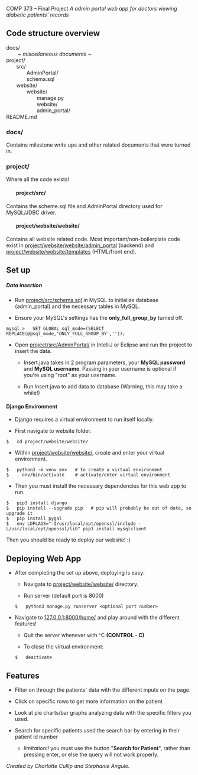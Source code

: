 ﻿COMP 373 – Final Project
*A admin portal web app for doctors viewing diabetic patients' records*

## Code structure overview
docs/ <br>
&nbsp;&nbsp;&nbsp;&nbsp;&nbsp;&nbsp;&nbsp; ~ *miscellaneous documents* ~<br>
project/ <br>
&nbsp;&nbsp;&nbsp;&nbsp;&nbsp;&nbsp;&nbsp;src/<br>
&nbsp;&nbsp;&nbsp;&nbsp;&nbsp;&nbsp;&nbsp;&nbsp;&nbsp;&nbsp;&nbsp;&nbsp;&nbsp;&nbsp;AdminPortal/<br>
&nbsp;&nbsp;&nbsp;&nbsp;&nbsp;&nbsp;&nbsp;&nbsp;&nbsp;&nbsp;&nbsp;&nbsp;&nbsp;&nbsp;schema.sql<br>
&nbsp;&nbsp;&nbsp;&nbsp;&nbsp;&nbsp;&nbsp;website/<br>
&nbsp;&nbsp;&nbsp;&nbsp;&nbsp;&nbsp;&nbsp;&nbsp;&nbsp;&nbsp;&nbsp;&nbsp;&nbsp;&nbsp;website/<br>
&nbsp;&nbsp;&nbsp;&nbsp;&nbsp;&nbsp;&nbsp;&nbsp;&nbsp;&nbsp;&nbsp;&nbsp;&nbsp;&nbsp;&nbsp;&nbsp;&nbsp;&nbsp;&nbsp;&nbsp;&nbsp;manage.py<br>
&nbsp;&nbsp;&nbsp;&nbsp;&nbsp;&nbsp;&nbsp;&nbsp;&nbsp;&nbsp;&nbsp;&nbsp;&nbsp;&nbsp;&nbsp;&nbsp;&nbsp;&nbsp;&nbsp;&nbsp;&nbsp;website/<br>
&nbsp;&nbsp;&nbsp;&nbsp;&nbsp;&nbsp;&nbsp;&nbsp;&nbsp;&nbsp;&nbsp;&nbsp;&nbsp;&nbsp;&nbsp;&nbsp;&nbsp;&nbsp;&nbsp;&nbsp;&nbsp;admin_portal/<br>
README.md <br>

### **docs/**
Contains milestone write ups and other related documents that were turned in.

### **project/**
Where all the code exists!

#### &nbsp;&nbsp;&nbsp;&nbsp;&nbsp;&nbsp;&nbsp; **project/src/**
Contains the scheme.sql file and AdminPortal directory used for MySQL/JDBC driver.

#### &nbsp;&nbsp;&nbsp;&nbsp;&nbsp;&nbsp;&nbsp; **project/website/website/**
Contains all website related code. Most important/non-boilerplate code exist in [project/website/website/admin_portal](project/website/website/admin_portal) (backend) and [project/website/website/templates](project/website/website/templates) (HTML/front end).

## Set up
##### Data insertion
- Run [project/src/schema.sql](project/src/schema.sql) in MySQL to initialize database (admin_portal) and the necessary tables in MySQL.

- Ensure your MySQL's settings has the **only_full_group_by** turned off.

```
mysql >   SET GLOBAL sql_mode=(SELECT REPLACE(@@sql_mode,'ONLY_FULL_GROUP_BY',''));
```

- Open [project/src/AdminPortal/](project/src/AdminPortal) in IntelliJ or Eclipse and run the project to insert the data.

  - Insert.java takes in 2 program parameters, your **MySQL password** and **MySQL username**. Passing in your username is optional if you're using "root" as your username.

  - Run Insert.java to add data to database (Warning, this may take a while!)

#### Django Environment
- Django requires a virtual environment to run itself locally.

- First navigate to website folder.

```
$   cd project/website/website/
```

- Within [project/website/website/](project/website/website), create and enter your virtual environment.

```
$   python3 -m venv env   # to create a virtual environment
$   . env/bin/activate    # activate/enter virtual environment
```

- Then you must install the necessary dependencies for this web app to run.

```
$   pip3 install django
$   pip install --upgrade pip   # pip will probably be out of date, so upgrade it
$   pip install pygal
$   env LDFLAGS="-I/usr/local/opt/openssl/include -L/usr/local/opt/openssl/lib" pip3 install mysqlclient
```

Then you should be ready to deploy our website! :)

## Deploying Web App
- After completing the set up above, deploying is easy:

  - Navigate to [project/website/website/](project/website/website) directory.

  - Run server (default port is 8000)

  ```
  $   python3 manage.py runserver <optional port number>
  ```
- Navigate to [127.0.0.1:8000/home/](http://127.0.0.1:8000/home/) and play around with the different features!

  - Quit the server whenever with ^C **(CONTROL - C)**

  - To close the virtual environment:

  ```
  $   deactivate
  ```

## Features
- Filter on through the patients' data with the different inputs on the page.

- Click on specific rows to get more information on the patient

- Look at pie charts/bar graphs analyzing data with the specific filters you used.

- Search for specific patients used the search bar by entering in their patient id number

  - *limitation!!* you must use the button "**Search for Patient**", rather than pressing enter, or else the query will not work properly. <br>

*Created by Charlotte Cullip and Stephanie Angulo.*
